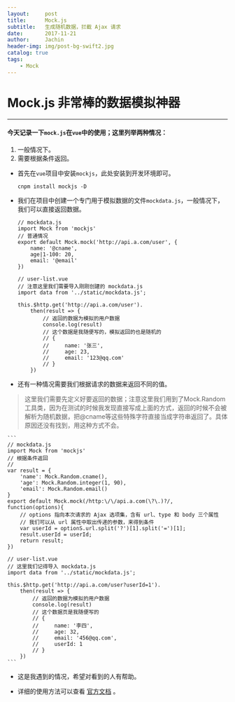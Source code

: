 ```yaml
---
layout:     post
title:      Mock.js
subtitle:   生成随机数据，拦截 Ajax 请求
date:       2017-11-21
author:     Jachin
header-img: img/post-bg-swift2.jpg
catalog: true
tags:
    - Mock
---
```


# Mock.js 非常棒的数据模拟神器
--------------------------------------------

#### 今天记录一下`mock.js`在`vue`中的使用；这里列举两种情况：

1. 一般情况下。
2. 需要根据条件返回。

- 首先在`vue`项目中安装`mockjs`，此处安装到开发环境即可。

    ```
    cnpm install mockjs -D
    ```

- 我们在项目中创建一个专门用于模拟数据的文件`mockdata.js`，一般情况下，我们可以直接返回数据。

    ```
    // mockdata.js
    import Mock from 'mockjs'
    // 普通情况
    export default Mock.mock('http://api.a.com/user', {
        name: '@cname',
        age|1-100: 20,
        email: '@email'
    })
    
    // user-list.vue
    // 注意这里我们需要导入刚刚创建的 mockdata.js
    import data from '../static/mockdata.js';
    
    this.$http.get('http://api.a.com/user').
        then(result => {
            // 返回的数据为模拟的用户数据
            console.log(result)
            // 这个数据是我随便写的，模拟返回的也是随机的
            // {
            //     name: '张三',
            //     age: 23,
            //     email: '123@qq.com'
            // }
        })
    ```

- 还有一种情况需要我们根据请求的数据来返回不同的值。

> 这里我们需要先定义好要返回的数据；注意这里我们用到了Mock.Random工具类，因为在测试的时候我发现直接写成上面的方式，返回的时候不会被解析为随机数据，把@cname等这些特殊字符直接当成字符串返回了。具体原因还没有找到，用这种方式不会。

    ```
    // mockdata.js
    import Mock from 'mockjs'
    // 根据条件返回
    // 
    var result = {
        'name': Mock.Random.cname(),
        'age': Mock.Random.integer(1, 90),
        'email': Mock.Random.email()
    }
    export default Mock.mock(/http:\/\/api.a.com(\?\.)?/, function(options){
        // options 指向本次请求的 Ajax 选项集，含有 url、type 和 body 三个属性
        // 我们可以从 url 属性中取出传递的参数，来得到条件
        var userId = optionS.url.split('?')[1].split('=')[1];
        result.userId = userId;
        return result;
    })
    
    // user-list.vue
    // 这里我们记得导入 mockdata.js
    import data from '../static/mockdata.js';
    
    this.$http.get('http://api.a.com/user?userId=1').
        then(result => {
            // 返回的数据为模拟的用户数据
            console.log(result)
            // 这个数据页是我随便写的
            // {
            //     name: '李四',
            //     age: 32,
            //     email: '456@qq.com',
            //     userId: 1
            // }
        })
    ```

- 这是我遇到的情况，希望对看到的人有帮助。

- 详细的使用方法可以查看 [官方文档](https://github.com/nuysoft/Mock/wiki) 。





